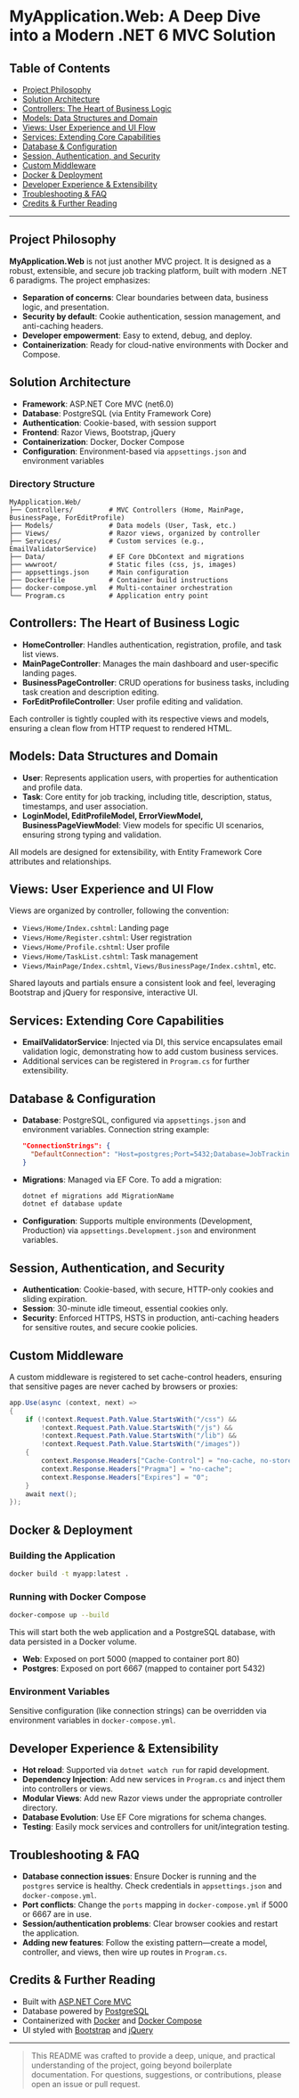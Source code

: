 # MyApplication.Web: A Deep Dive into a Modern .NET 6 MVC Solution

## Table of Contents
- [Project Philosophy](#project-philosophy)
- [Solution Architecture](#solution-architecture)
- [Controllers: The Heart of Business Logic](#controllers-the-heart-of-business-logic)
- [Models: Data Structures and Domain](#models-data-structures-and-domain)
- [Views: User Experience and UI Flow](#views-user-experience-and-ui-flow)
- [Services: Extending Core Capabilities](#services-extending-core-capabilities)
- [Database & Configuration](#database--configuration)
- [Session, Authentication, and Security](#session-authentication-and-security)
- [Custom Middleware](#custom-middleware)
- [Docker & Deployment](#docker--deployment)
- [Developer Experience & Extensibility](#developer-experience--extensibility)
- [Troubleshooting & FAQ](#troubleshooting--faq)
- [Credits & Further Reading](#credits--further-reading)

---

## Project Philosophy

**MyApplication.Web** is not just another MVC project. It is designed as a robust, extensible, and secure job tracking platform, built with modern .NET 6 paradigms. The project emphasizes:
- **Separation of concerns**: Clear boundaries between data, business logic, and presentation.
- **Security by default**: Cookie authentication, session management, and anti-caching headers.
- **Developer empowerment**: Easy to extend, debug, and deploy.
- **Containerization**: Ready for cloud-native environments with Docker and Compose.

## Solution Architecture

- **Framework**: ASP.NET Core MVC (net6.0)
- **Database**: PostgreSQL (via Entity Framework Core)
- **Authentication**: Cookie-based, with session support
- **Frontend**: Razor Views, Bootstrap, jQuery
- **Containerization**: Docker, Docker Compose
- **Configuration**: Environment-based via `appsettings.json` and environment variables

### Directory Structure
```
MyApplication.Web/
├── Controllers/         # MVC Controllers (Home, MainPage, BusinessPage, ForEditProfile)
├── Models/              # Data models (User, Task, etc.)
├── Views/               # Razor views, organized by controller
├── Services/            # Custom services (e.g., EmailValidatorService)
├── Data/                # EF Core DbContext and migrations
├── wwwroot/             # Static files (css, js, images)
├── appsettings.json     # Main configuration
├── Dockerfile           # Container build instructions
├── docker-compose.yml   # Multi-container orchestration
└── Program.cs           # Application entry point
```

## Controllers: The Heart of Business Logic

- **HomeController**: Handles authentication, registration, profile, and task list views.
- **MainPageController**: Manages the main dashboard and user-specific landing pages.
- **BusinessPageController**: CRUD operations for business tasks, including task creation and description editing.
- **ForEditProfileController**: User profile editing and validation.

Each controller is tightly coupled with its respective views and models, ensuring a clean flow from HTTP request to rendered HTML.

## Models: Data Structures and Domain

- **User**: Represents application users, with properties for authentication and profile data.
- **Task**: Core entity for job tracking, including title, description, status, timestamps, and user association.
- **LoginModel, EditProfileModel, ErrorViewModel, BusinessPageViewModel**: View models for specific UI scenarios, ensuring strong typing and validation.

All models are designed for extensibility, with Entity Framework Core attributes and relationships.

## Views: User Experience and UI Flow

Views are organized by controller, following the convention:
- `Views/Home/Index.cshtml`: Landing page
- `Views/Home/Register.cshtml`: User registration
- `Views/Home/Profile.cshtml`: User profile
- `Views/Home/TaskList.cshtml`: Task management
- `Views/MainPage/Index.cshtml`, `Views/BusinessPage/Index.cshtml`, etc.

Shared layouts and partials ensure a consistent look and feel, leveraging Bootstrap and jQuery for responsive, interactive UI.

## Services: Extending Core Capabilities

- **EmailValidatorService**: Injected via DI, this service encapsulates email validation logic, demonstrating how to add custom business services.
- Additional services can be registered in `Program.cs` for further extensibility.

## Database & Configuration

- **Database**: PostgreSQL, configured via `appsettings.json` and environment variables. Connection string example:
  ```json
  "ConnectionStrings": {
    "DefaultConnection": "Host=postgres;Port=5432;Database=JobTrackingDB;Username=yigit;Password=123"
  }
  ```
- **Migrations**: Managed via EF Core. To add a migration:
  ```sh
  dotnet ef migrations add MigrationName
  dotnet ef database update
  ```
- **Configuration**: Supports multiple environments (Development, Production) via `appsettings.Development.json` and environment variables.

## Session, Authentication, and Security

- **Authentication**: Cookie-based, with secure, HTTP-only cookies and sliding expiration.
- **Session**: 30-minute idle timeout, essential cookies only.
- **Security**: Enforced HTTPS, HSTS in production, anti-caching headers for sensitive routes, and secure cookie policies.

## Custom Middleware

A custom middleware is registered to set cache-control headers, ensuring that sensitive pages are never cached by browsers or proxies:
```csharp
app.Use(async (context, next) =>
{
    if (!context.Request.Path.Value.StartsWith("/css") &&
        !context.Request.Path.Value.StartsWith("/js") &&
        !context.Request.Path.Value.StartsWith("/lib") &&
        !context.Request.Path.Value.StartsWith("/images"))
    {
        context.Response.Headers["Cache-Control"] = "no-cache, no-store, must-revalidate, private";
        context.Response.Headers["Pragma"] = "no-cache";
        context.Response.Headers["Expires"] = "0";
    }
    await next();
});
```

## Docker & Deployment

### Building the Application
```sh
docker build -t myapp:latest .
```

### Running with Docker Compose
```sh
docker-compose up --build
```
This will start both the web application and a PostgreSQL database, with data persisted in a Docker volume.

- **Web**: Exposed on port 5000 (mapped to container port 80)
- **Postgres**: Exposed on port 6667 (mapped to container port 5432)

### Environment Variables
Sensitive configuration (like connection strings) can be overridden via environment variables in `docker-compose.yml`.

## Developer Experience & Extensibility

- **Hot reload**: Supported via `dotnet watch run` for rapid development.
- **Dependency Injection**: Add new services in `Program.cs` and inject them into controllers or views.
- **Modular Views**: Add new Razor views under the appropriate controller directory.
- **Database Evolution**: Use EF Core migrations for schema changes.
- **Testing**: Easily mock services and controllers for unit/integration testing.

## Troubleshooting & FAQ

- **Database connection issues**: Ensure Docker is running and the `postgres` service is healthy. Check credentials in `appsettings.json` and `docker-compose.yml`.
- **Port conflicts**: Change the `ports` mapping in `docker-compose.yml` if 5000 or 6667 are in use.
- **Session/authentication problems**: Clear browser cookies and restart the application.
- **Adding new features**: Follow the existing pattern—create a model, controller, and views, then wire up routes in `Program.cs`.

## Credits & Further Reading

- Built with [ASP.NET Core MVC](https://docs.microsoft.com/en-us/aspnet/core/mvc/overview?view=aspnetcore-6.0)
- Database powered by [PostgreSQL](https://www.postgresql.org/)
- Containerized with [Docker](https://www.docker.com/) and [Docker Compose](https://docs.docker.com/compose/)
- UI styled with [Bootstrap](https://getbootstrap.com/) and [jQuery](https://jquery.com/)

---

> This README was crafted to provide a deep, unique, and practical understanding of the project, going beyond boilerplate documentation. For questions, suggestions, or contributions, please open an issue or pull request. 